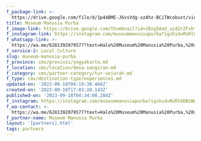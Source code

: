 ```yaml
---
f_package-link: >-
  https://drive.google.com/file/d/1p44BME-J6vsVdg-xzAhz-BCiTWcobuxt/view?usp=drive_link
title: Museum Manusia Purba
f_image-link: https://drive.google.com/thumbnail?id=1Bzg5AaU_uid2rZFxhthiuyORscDNFwWy
f_instagram-link: https://instagram.com/museummanusiapurba?igshid=MzRlODBiNWFlZA==
f_whatsapp-link: >-
  https://wa.me/6281392079577?text=Halo%20Museum%20Manusia%20Purba,%20saya%20dapat%20info%20dari%20@loocale.id%20dan%20punya%20pertanyaan
f_service-2: Local Culture
slug: museum-manusia-purba
f_province: cms/provinsi/yogyakarta.md
f_location: cms/location/desa-sangiran.md
f_category: cms/partner-category/tur-sejarah.md
f_type: cms/destination-type/experiences.md
updated-on: '2023-09-18T04:19:30.466Z'
created-on: '2023-09-10T17:03:20.143Z'
published-on: '2023-09-18T04:34:08.284Z'
f_instagram: https://instagram.com/museummanusiapurba?igshid=MzRlODBiNWFlZA==
f_wa-contact: >-
  https://wa.me/6281392079577?text=Halo%20Museum%20Manusia%20Purba,%20saya%20dapat%20info%20dari%20@loocale.id%20dan%20punya%20pertanyaan
f_partner-name: Museum Manusia Purba
layout: '[partners].html'
tags: partners
---
```



